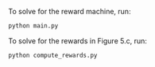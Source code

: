 To solve for the reward machine, run:
```bash
python main.py
```
To solve for the rewards in Figure 5.c, run:
```
python compute_rewards.py
```